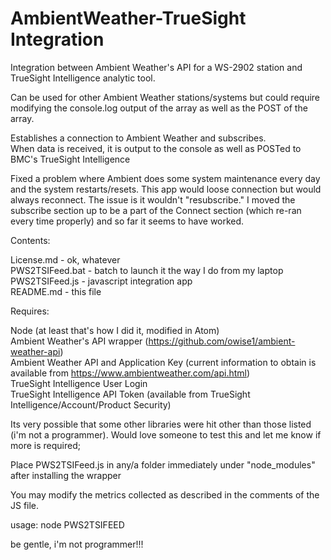 # AmbientWeather-TrueSight Integration

Integration between Ambient Weather's API for a WS-2902 station and TrueSight Intelligence analytic tool.

Can be used for other Ambient Weather stations/systems but could require modifying the console.log output of the array as well as the POST of the array.

Establishes a connection to Ambient Weather and subscribes.<br/>
When data is received, it is output to the console as well as POSTed to BMC's TrueSight Intelligence

Fixed a problem where Ambient does some system maintenance every day and the system restarts/resets.  This app would loose connection but would always reconnect.  The issue is it wouldn't "resubscribe."  I moved the subscribe section up to be a part of the Connect section (which re-ran every time properly) and so far it seems to have worked.

Contents:

License.md - ok, whatever<br/>
PWS2TSIFeed.bat - batch to launch it the way I do from my laptop <br/>
PWS2TSIFeed.js - javascript integration app <br/>
README.md - this file

Requires:

Node (at least that's how I did it, modified in Atom)<br/>
Ambient Weather's API wrapper (https://github.com/owise1/ambient-weather-api)<br/>
Ambient Weather API and Application Key (current information to obtain is available from https://www.ambientweather.com/api.html)<br/>
TrueSight Intelligence User Login<br/>
TrueSight Intelligence API Token (available from TrueSight Intelligence/Account/Product Security)
  
Its very possible that some other libraries were hit other than those listed (i'm not a programmer).
Would love someone to test this and let me know if more is required;

Place PWS2TSIFeed.js in any/a folder immediately under "node_modules" after installing the wrapper
  
You may modify the metrics collected as described in the comments of the JS file.

usage:
node PWS2TSIFEED

be gentle, i'm not programmer!!!

